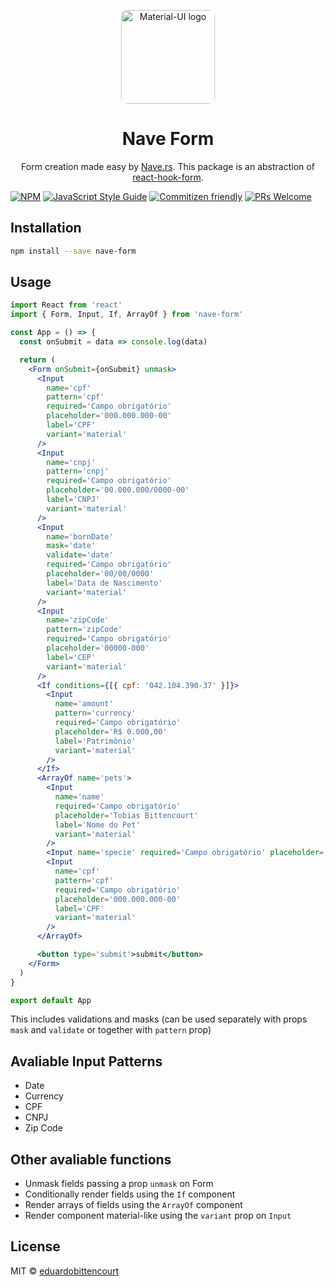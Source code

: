 <p align="center">
  <a href="https://nave.rs/" rel="noopener" target="_blank"><img width="150" style="border-radius: 10px;" src="https://avatars3.githubusercontent.com/u/33161449?s=200&v=4" alt="Material-UI logo"></a></p>
</p>

<h1 align="center">Nave Form</h1>

<p align="center">Form creation made easy by <a href="https://nave.rs" target="_blank">Nave.rs</a>. This package is an abstraction of <a href="https://react-hook-form.com" target="_blank">react-hook-form</a>.</p>

[![NPM](https://img.shields.io/npm/v/nave-form.svg)](https://www.npmjs.com/package/nave-form)
[![JavaScript Style Guide](https://img.shields.io/badge/code_style-standard-brightgreen.svg)](https://standardjs.com)
[![Commitizen friendly](https://img.shields.io/badge/commitizen-friendly-brightgreen.svg)](http://commitizen.github.io/cz-cli/)
[![PRs Welcome](https://img.shields.io/badge/PRs-welcome-brightgreen.svg?style=flat-square)](http://makeapullrequest.com)

## Installation

```bash
npm install --save nave-form
```

## Usage

```jsx
import React from 'react'
import { Form, Input, If, ArrayOf } from 'nave-form'

const App = () => {
  const onSubmit = data => console.log(data)

  return (
    <Form onSubmit={onSubmit} unmask>
      <Input
        name='cpf'
        pattern='cpf'
        required='Campo obrigatório'
        placeholder='000.000.000-00'
        label='CPF'
        variant='material'
      />
      <Input
        name='cnpj'
        pattern='cnpj'
        required='Campo obrigatório'
        placeholder='00.000.000/0000-00'
        label='CNPJ'
        variant='material'
      />
      <Input
        name='bornDate'
        mask='date'
        validate='date'
        required='Campo obrigatório'
        placeholder='00/00/0000'
        label='Data de Nascimento'
        variant='material'
      />
      <Input
        name='zipCode'
        pattern='zipCode'
        required='Campo obrigatório'
        placeholder='00000-000'
        label='CEP'
        variant='material'
      />
      <If conditions={[{ cpf: '042.104.390-37' }]}>
        <Input
          name='amount'
          pattern='currency'
          required='Campo obrigatório'
          placeholder='R$ 0.000,00'
          label='Patrimônio'
          variant='material'
        />
      </If>
      <ArrayOf name='pets'>
        <Input
          name='name'
          required='Campo obrigatório'
          placeholder='Tobias Bittencourt'
          label='Nome do Pet'
          variant='material'
        />
        <Input name='specie' required='Campo obrigatório' placeholder='Cachorro' label='Espécie' variant='material' />
        <Input
          name='cpf'
          pattern='cpf'
          required='Campo obrigatório'
          placeholder='000.000.000-00'
          label='CPF'
          variant='material'
        />
      </ArrayOf>

      <button type='submit'>submit</button>
    </Form>
  )
}

export default App
```

This includes validations and masks (can be used separately with props `mask` and `validate` or together with `pattern` prop)

## Avaliable Input Patterns
- Date
- Currency
- CPF
- CNPJ
- Zip Code

## Other avaliable functions
- Unmask fields passing a prop `unmask` on Form
- Conditionally render fields using the `If` component
- Render arrays of fields using the `ArrayOf` component
- Render component material-like using the `variant` prop on `Input`

## License

MIT © [eduardobittencourt](https://github.com/eduardobittencourt)
